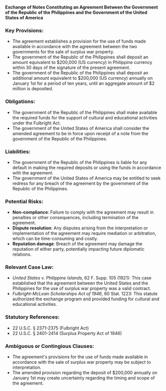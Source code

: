 **Exchange of Notes Constituting an Agreement Between the Government of the Republic of the Philippines and the Government of the United States of America**

### Key Provisions:

*   The agreement establishes a provision for the use of funds made available in accordance with the agreement between the two governments for the sale of surplus war property.
*   The government of the Republic of the Philippines shall deposit an amount equivalent to $200,000 (US currency) in Philippine currency within 30 days of the signature of the present agreement.
*   The government of the Republic of the Philippines shall deposit an additional amount equivalent to $200,000 (US currency) annually on January 1st for a period of ten years, until an aggregate amount of $2 million is deposited.

### Obligations:

*   The government of the Republic of the Philippines shall make available the required funds for the support of cultural and educational activities under the Fulbright Act.
*   The government of the United States of America shall consider the amended agreement to be in force upon receipt of a note from the government of the Republic of the Philippines.

### Liabilities:

*   The government of the Republic of the Philippines is liable for any default in making the required deposits or using the funds in accordance with the agreement.
*   The government of the United States of America may be entitled to seek redress for any breach of the agreement by the government of the Republic of the Philippines.

### Potential Risks:

*   **Non-compliance**: Failure to comply with the agreement may result in penalties or other consequences, including termination of the agreement.
*   **Dispute resolution**: Any disputes arising from the interpretation or implementation of the agreement may require mediation or arbitration, which can be time-consuming and costly.
*   **Reputation damage**: Breach of the agreement may damage the reputation of either party, potentially impacting future diplomatic relations.

### Relevant Case Law:

*   *United States v. Philippine Islands*, 62 F. Supp. 105 (1921): This case established that the agreement between the United States and the Philippines for the use of surplus war property was a valid contract.
*   *Fulbright-McLean Scholarships Act of 1946*, 60 Stat. 1223: This statute authorized the exchange program and provided funding for cultural and educational activities.

### Statutory References:

*   22 U.S.C. § 2371-2375 (Fulbright Act)
*   22 U.S.C. § 2401-2414 (Surplus Property Act of 1946)

### Ambiguous or Contingious Clauses:

*   The agreement's provisions for the use of funds made available in accordance with the sale of surplus war property may be subject to interpretation.
*   The amended provision regarding the deposit of $200,000 annually on January 1st may create uncertainty regarding the timing and scope of the agreement.